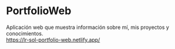 ﻿# PortfolioWeb
Aplicación web que muestra información sobre mí, mis proyectos y conocimientos.  
https://lr-sol-portfolio-web.netlify.app/
